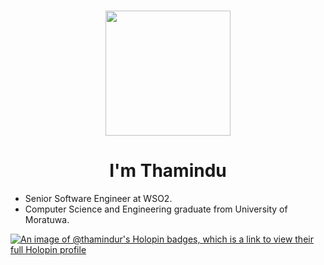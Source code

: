 <h3 align="center"><img src="https://c.tenor.com/qA9u4ETE66MAAAAC/hello-there-kenobi.gif" width="200px"></h3>
<h1 align="center">I'm Thamindu</h1>
<!-- <img src="https://acegif.com/wp-content/uploads/2021/06/acegifdotcom-unique-lightsabre-3.gif" width="80px"> -->

- Senior Software Engineer at WSO2.
- Computer Science and Engineering graduate from University of Moratuwa.


<!-- <div align="center"><a href="#"><img width="40%" height="auto" src="https://c.tenor.com/8Afa3Axvr90AAAAC/surf-laptop.gif" height="175px"/></a></div> -->


[![An image of @thamindur's Holopin badges, which is a link to view their full Holopin profile](https://holopin.me/thamindur)](https://holopin.io/@thamindur)
